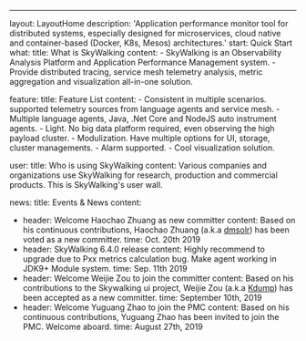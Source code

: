 ---
layout: LayoutHome
description: 'Application performance monitor tool for distributed systems, especially designed for microservices, cloud native and container-based (Docker, K8s, Mesos) architectures.'
start: Quick Start
what:
  title: What is SkyWalking
  content:
    - SkyWalking is an Observability Analysis Platform and Application Performance Management system.
    - Provide distributed tracing, service mesh telemetry analysis, metric aggregation and visualization all-in-one solution.

feature:
  title: Feature List
  content:
    - Consistent in multiple scenarios. supported telemetry sources from language agents and service mesh.
    - Multiple language agents, Java, .Net Core and NodeJS auto instrument agents.
    - Light. No big data platform required, even observing the high payload cluster.
    - Modulization. Have multiple options for UI, storage, cluster managements.
    - Alarm supported.
    - Cool visualization solution.

user:
  title: Who is using SkyWalking
  content: Various companies and organizations use SkyWalking for research, production and commercial products. This is SkyWalking's user wall.

news:
  title: Events & News
  content:
  - header: Welcome Haochao Zhuang as new committer
    content: Based on his continuous contributions, Haochao Zhuang (a.k.a [dmsolr](https://github.com/dmsolr)) has been voted as a new committer.
    time: Oct. 20th 2019
  - header: SkyWalking 6.4.0 release
    content: Highly recommend to upgrade due to Pxx metrics calculation bug. Make agent working in JDK9+ Module system.
    time: Sep. 11th 2019
  - header: Welcome Weijie Zou to join the committer
    content: Based on his contributions to the Skywalking ui project, Weijie Zou (a.k.a [Kdump](https://github.com/x22x22)) has been accepted as a new committer.
    time: September 10th, 2019
  - header: Welcome Yuguang Zhao to join the PMC
    content: Based on his continuous contributions, Yuguang Zhao has been invited to join the PMC. Welcome aboard.
    time: August 27th, 2019
